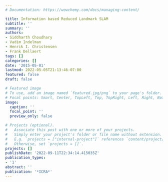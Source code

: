 ```yaml
---
# Documentation: https://wowchemy.com/docs/managing-content/

title: Information based Reduced Landmark SLAM
subtitle: ''
summary: ''
authors:
- Siddharth Choudhary
- Vadim Indelman
- Henrik I. Christensen
- Frank Dellaert
tags: []
categories: []
date: '2015-05-01'
lastmod: 2022-05-05T21:13:46-07:00
featured: false
draft: false

# Featured image
# To use, add an image named `featured.jpg/png` to your page's folder.
# Focal points: Smart, Center, TopLeft, Top, TopRight, Left, Right, BottomLeft, Bottom, BottomRight.
image:
  caption: ''
  focal_point: ''
  preview_only: false

# Projects (optional).
#   Associate this post with one or more of your projects.
#   Simply enter your project's folder or file name without extension.
#   E.g. `projects = ["internal-project"]` references `content/project/deep-learning/index.md`.
#   Otherwise, set `projects = []`.
projects: []
publishDate: '2022-09-11T22:34:14.415035Z'
publication_types:
- '1'
abstract: ''
publication: '*ICRA*'
---
```

